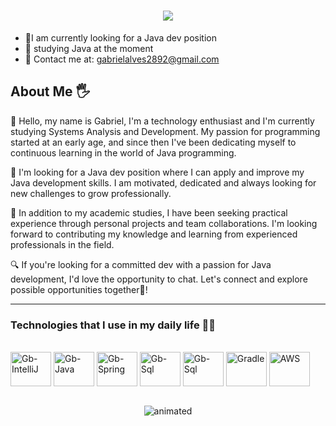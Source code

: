 <h1 align="center">
    <img src="https://readme-typing-svg.herokuapp.com/?font=Righteous&size=35&center=true&vCenter=true&width=500&height=70&duration=4000&lines=Hello!+👋;+I'm+Gabriel+Alves+;+Java+Developer;" />
</h1>

- 📝I am currently looking for a Java dev position
- 🌱 studying Java at the moment
- 📧 Contact me at: gabrielalves2892@gmail.com

## About Me 🖐
  
  👋 Hello, my name is Gabriel, I'm a technology enthusiast and I'm currently studying Systems Analysis and Development. My passion for programming started at an early age, and since then I've been dedicating myself to continuous learning in the world of Java programming.

🚀 I'm looking for a Java dev position where I can apply and improve my Java development skills. I am motivated, dedicated and always looking for new challenges to grow professionally.

💼 In addition to my academic studies, I have been seeking practical experience through personal projects and team collaborations. I'm looking forward to contributing my knowledge and learning from experienced professionals in the field.

🔍 If you're looking for a committed dev with a passion for Java development, I'd love the opportunity to chat. Let's connect and explore possible opportunities together🚀!
<hr>

### Technologies that I use in my daily life 👨‍💻

<div style="display: inline_block"><br>
  <img align="center" alt="Gb-IntelliJ" height="55" width="65" src="https://cdn.jsdelivr.net/gh/devicons/devicon@latest/icons/intellij/intellij-original.svg">
  <img align="center" alt="Gb-Java" height="55" width="65" src="https://cdn.jsdelivr.net/gh/devicons/devicon@latest/icons/java/java-original-wordmark.svg">
  <img align="center" alt="Gb-Spring" height="55" width="65" src="https://cdn.jsdelivr.net/gh/devicons/devicon@latest/icons/spring/spring-original-wordmark.svg">
  <img align="center" alt="Gb-Sql" height="55" width="65" src="https://cdn.jsdelivr.net/gh/devicons/devicon@latest/icons/azuresqldatabase/azuresqldatabase-original.svg">
  <img align="center" alt="Gb-Sql" height="55" width="65" src="https://cdn.jsdelivr.net/gh/devicons/devicon@latest/icons/docker/docker-original-wordmark.svg">
  <img align="center" alt="Gradle" height="55" width="65" src="https://cdn.jsdelivr.net/gh/devicons/devicon@latest/icons/gradle/gradle-original.svg">
  <img align="center" alt="AWS" height="55" width="65" src="https://cdn.jsdelivr.net/gh/devicons/devicon@latest/icons/amazonwebservices/amazonwebservices-original-wordmark.svg">
 <br><br>

<p align="center">
  <img src="https://media1.tenor.com/m/bCfpwMjfAi0AAAAC/cat-typing.gif" alt="animated" />
</p>



